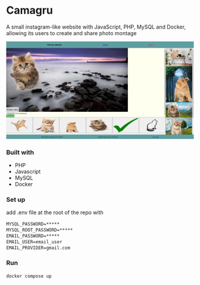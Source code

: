# Camagru
A small instagram-like website with JavaScript, PHP, MySQL and Docker, allowing its users to create and share photo montage

![camagru demo](camagru_screenshot.png)

### Built with
* PHP
* Javascript
* MySQL
* Docker

### Set up
add .env file at the root of the repo with
```
MYSQL_PASSWORD=*****
MYSQL_ROOT_PASSWORD=*****
EMAIL_PASSWORD=*****
EMAIL_USER=email_user
EMAIL_PROVIDER=gmail.com
```

### Run
```
docker compose up
```
